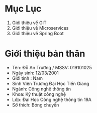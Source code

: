 # Mục Lục

1. Giới thiệu về GIT
2. Giới thiệu về Microservices
3. Giới thiệu về Spring Boot

# Giới thiệu bản thân

- Tên: Đỗ An Trường / MSSV: 019101025
- Ngày sinh: 12/03/2001
- Giới tính : Nam
- Sinh Viên Trường Đại Học Tiền Giang
- Ngành: Công nghệ thông tin
- Khoa: Kỹ thuật công nghệ
- Lớp: Đại Học Công nghệ thông tin 19A
- Sở thích: Bóng chuyền